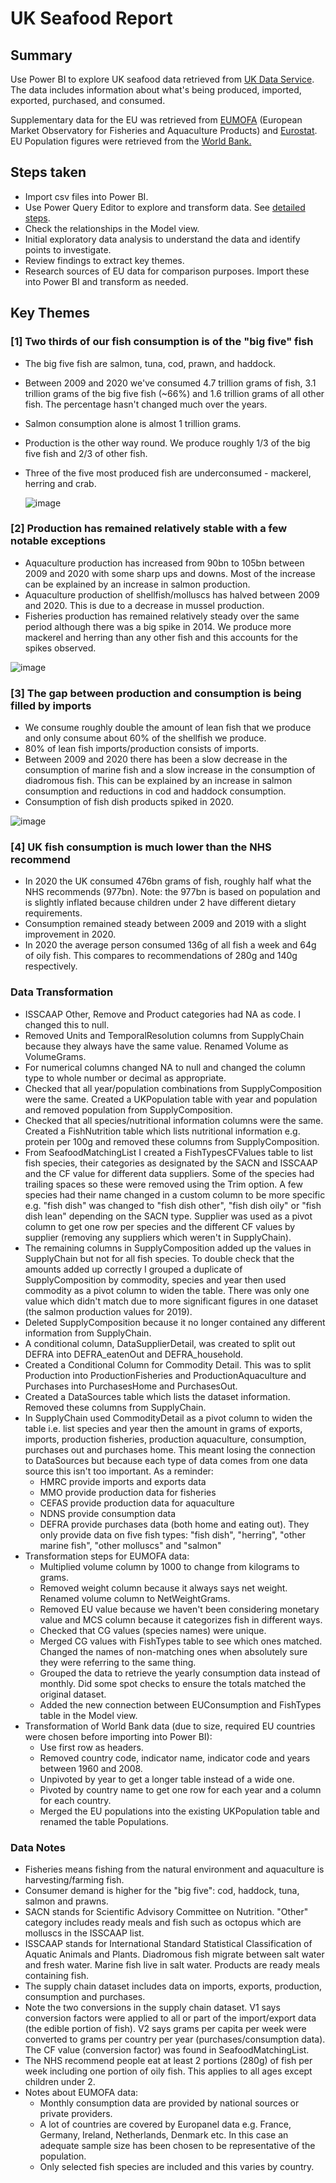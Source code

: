 # UK Seafood Report

## Summary 
Use Power BI to explore UK seafood data retrieved from [UK Data Service](https://reshare.ukdataservice.ac.uk/856955/). The data includes information about what's being produced, imported, exported, purchased, and consumed. 

Supplementary data for the EU was retrieved from [EUMOFA](https://eumofa.eu/data) (European Market Observatory for Fisheries and Aquaculture Products) and [Eurostat](https://ec.europa.eu/eurostat/databrowser/view/fish_ld_main/default/table?lang=en&category=fish.fish_ld). EU Population figures were retrieved from the [World Bank.](https://data.worldbank.org/indicator/SP.POP.TOTL) 

## Steps taken
- Import csv files into Power BI.
- Use Power Query Editor to explore and transform data. See [detailed steps](#data-transformation).
- Check the relationships in the Model view.
- Initial exploratory data analysis to understand the data and identify points to investigate.
- Review findings to extract key themes.
- Research sources of EU data for comparison purposes. Import these into Power BI and transform as needed.

## Key Themes
### [1] Two thirds of our fish consumption is of the "big five" fish
- The big five fish are salmon, tuna, cod, prawn, and haddock. 
- Between 2009 and 2020 we've consumed 4.7 trillion grams of fish, 3.1 trillion grams of the big five fish (~66%) and 1.6 trillion grams of all other fish. The percentage hasn't changed much over the years. 
- Salmon consumption alone is almost 1 trillion grams.
- Production is the other way round. We produce roughly 1/3 of the big five fish and 2/3 of other fish.
- Three of the five most produced fish are underconsumed - mackerel, herring and crab.

  ![image](https://github.com/user-attachments/assets/f69e8317-e553-4a68-817a-c46b349d90a2)

### [2] Production has remained relatively stable with a few notable exceptions
- Aquaculture production has increased from 90bn to 105bn between 2009 and 2020 with some sharp ups and downs. Most of the increase can be explained by an increase in salmon production.
- Aquaculture production of shellfish/molluscs has halved between 2009 and 2020. This is due to a decrease in mussel production. 
- Fisheries production has remained relatively steady over the same period although there was a big spike in 2014. We produce more mackerel and herring than any other fish and this accounts for the spikes observed.

![image](https://github.com/user-attachments/assets/bccefcee-aa60-44ed-b055-efd241b14140)

### [3] The gap between production and consumption is being filled by imports
- We consume roughly double the amount of lean fish that we produce and only consume about 60% of the shellfish we produce.
- 80% of lean fish imports/production consists of imports.
- Between 2009 and 2020 there has been a slow decrease in the consumption of marine fish and a slow increase in the consumption of diadromous fish. This can be explained by an increase in salmon consumption and reductions in cod and haddock consumption. 
- Consumption of fish dish products spiked in 2020.

![image](https://github.com/user-attachments/assets/f41dbe9f-3d01-40e3-bb5c-822d7c905651)

### [4] UK fish consumption is much lower than the NHS recommend
- In 2020 the UK consumed 476bn grams of fish, roughly half what the NHS recommends (977bn). Note: the 977bn is based on population and is slightly inflated because children under 2 have different dietary requirements.
- Consumption remained steady between 2009 and 2019 with a slight improvement in 2020.
- In 2020 the average person consumed 136g of all fish a week and 64g of oily fish. This compares to recommendations of 280g and 140g respectively. 
 
### Data Transformation
- ISSCAAP Other, Remove and Product categories had NA as code. I changed this to null.
- Removed Units and TemporalResolution columns from SupplyChain because they always have the same value. Renamed Volume as VolumeGrams.
- For numerical columns changed NA to null and changed the column type to whole number or decimal as appropriate. 
- Checked that all year/population combinations from SupplyComposition were the same. Created a UKPopulation table with year and population and removed population from SupplyComposition. 
- Checked that all species/nutritional information columns were the same. Created a FishNutrition table which lists nutritional information e.g. protein per 100g and removed these columns from SupplyComposition.
- From SeafoodMatchingList I created a FishTypesCFValues table to list fish species, their categories as designated by the SACN and ISSCAAP and the CF value for different data suppliers. Some of the species had trailing spaces so these were removed using the Trim option. A few species had their name changed in a custom column to be more specific e.g. "fish dish" was changed to "fish dish other", "fish dish oily" or "fish dish lean" depending on the SACN type. Supplier was used as a pivot column to get one row per species and the different CF values by supplier (removing any suppliers which weren't in SupplyChain). 
- The remaining columns in SupplyComposition added up the values in SupplyChain but not for all fish species. To double check that the amounts added up correctly I grouped a duplicate of SupplyComposition by commodity, species and year then used commodity as a pivot column to widen the table. There was only one value which didn't match due to more significant figures in one dataset (the salmon production values for 2019). 
- Deleted SupplyComposition because it no longer contained any different information from SupplyChain.
- A conditional column, DataSupplierDetail, was created to split out DEFRA into DEFRA_eatenOut and DEFRA_household. 
- Created a Conditional Column for Commodity Detail. This was to split Production into ProductionFisheries and ProductionAquaculture and Purchases into PurchasesHome and PurchasesOut. 
- Created a DataSources table which lists the dataset information. Removed these columns from SupplyChain.
- In SupplyChain used CommodityDetail as a pivot column to widen the table i.e. list species and year then the amount in grams of exports, imports, production fisheries, production aquaculture, consumption, purchases out and purchases home. This meant losing the connection to DataSources but because each type of data comes from one data source this isn't too important. As a reminder:
   - HMRC provide imports and exports data
   - MMO provide production data for fisheries
   - CEFAS provide production data for aquaculture
   - NDNS provide consumption data
   - DEFRA provide purchases data (both home and eating out). They only provide data on five fish types: "fish dish", "herring", "other marine fish", "other molluscs" and "salmon"
- Transformation steps for EUMOFA data:
  - Multiplied volume column by 1000 to change from kilograms to grams. 
  - Removed weight column because it always says net weight. Renamed volume column to NetWeightGrams.
  - Removed EU value because we haven't been considering monetary value and MCS column because it categorizes fish in different ways. 
  - Checked that CG values (species names) were unique.
  - Merged CG values with FishTypes table to see which ones matched. Changed the names of non-matching ones when absolutely sure they were referring to the same thing.
  - Grouped the data to retrieve the yearly consumption data instead of monthly. Did some spot checks to ensure the totals matched the original dataset.
  - Added the new connection between EUConsumption and FishTypes table in the Model view.
- Transformation of World Bank data (due to size, required EU countries were chosen before importing into Power BI):
  - Use first row as headers.
  - Removed country code, indicator name, indicator code and years between 1960 and 2008.
  - Unpivoted by year to get a longer table instead of a wide one.
  - Pivoted by country name to get one row for each year and a column for each country.
  - Merged the EU populations into the existing UKPopulation table and renamed the table Populations. 

### Data Notes
- Fisheries means fishing from the natural environment and aquaculture is harvesting/farming fish.
- Consumer demand is higher for the "big five": cod, haddock, tuna, salmon and prawns.
- SACN stands for Scientific Advisory Committee on Nutrition. "Other" category includes ready meals and fish such as octopus which are molluscs in the ISSCAAP list.
- ISSCAAP stands for International Standard Statistical Classification of Aquatic Animals and Plants. Diadromous fish migrate between salt water and fresh water. Marine fish live in salt water. Products are ready meals containing fish.
- The supply chain dataset includes data on imports, exports, production, consumption and purchases.
- Note the two conversions in the supply chain dataset. V1 says conversion factors were applied to all or part of the import/export data (the edible portion of fish). V2 says grams per capita per week were converted to grams per country per year (purchases/consumption data). The CF value (conversion factor) was found in SeafoodMatchingList.
- The NHS recommend people eat at least 2 portions (280g) of fish per week including one portion of oily fish. This applies to all ages except children under 2.
- Notes about EUMOFA data:
  - Monthly consumption data are provided by national sources or private providers.
  - A lot of countries are covered by Europanel data e.g. France, Germany, Ireland, Netherlands, Denmark etc. In this case an adequate sample size has been chosen to be representative of the population.
  - Only selected fish species are included and this varies by country. 
